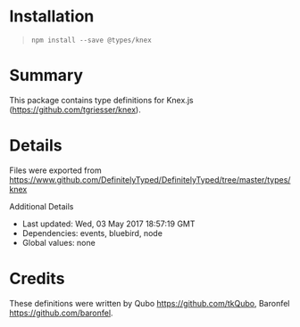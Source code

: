 # Installation
> `npm install --save @types/knex`

# Summary
This package contains type definitions for Knex.js (https://github.com/tgriesser/knex).

# Details
Files were exported from https://www.github.com/DefinitelyTyped/DefinitelyTyped/tree/master/types/knex

Additional Details
 * Last updated: Wed, 03 May 2017 18:57:19 GMT
 * Dependencies: events, bluebird, node
 * Global values: none

# Credits
These definitions were written by Qubo <https://github.com/tkQubo>, Baronfel <https://github.com/baronfel>.

